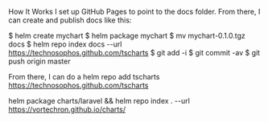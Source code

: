 How It Works
I set up GitHub Pages to point to the docs folder. From there, I can create and publish docs like this:

$ helm create mychart
$ helm package mychart
$ mv mychart-0.1.0.tgz docs
$ helm repo index docs --url https://technosophos.github.com/tscharts
$ git add -i
$ git commit -av
$ git push origin master

From there, I can do a helm repo add tscharts https://technosophos.github.com/tscharts

helm package charts/laravel && helm repo index . --url https://vortechron.github.io/charts/
